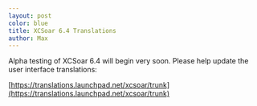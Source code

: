 ```yaml
---
layout: post
color: blue
title: XCSoar 6.4 Translations
author: Max
---
```

Alpha testing of XCSoar 6.4 will begin very soon. Please help update the user
interface translations:

[https://translations.launchpad.net/xcsoar/trunk](https://translations.launchpad.net/xcsoar/trunk)

